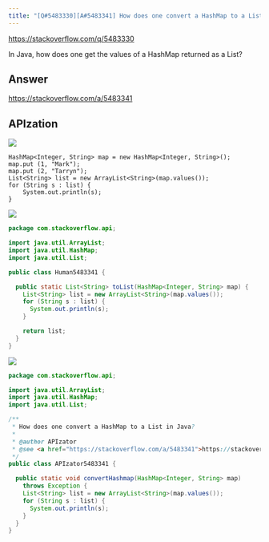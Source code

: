 ```yaml
---
title: "[Q#5483330][A#5483341] How does one convert a HashMap to a List in Java?"
---
```


https://stackoverflow.com/q/5483330

In Java, how does one get the values of a HashMap returned as a List?

## Answer

https://stackoverflow.com/a/5483341



## APIzation

<div class="code-3columns-row">

<div class="code-3columns-column">

<div><img src="/stackoverflow.png" /></div>

```plain
HashMap<Integer, String> map = new HashMap<Integer, String>();
map.put (1, "Mark");
map.put (2, "Tarryn");
List<String> list = new ArrayList<String>(map.values());
for (String s : list) {
    System.out.println(s);
}
```

</div>

<div class="code-3columns-column">

<div><img src="/human.png" /></div>

```java
package com.stackoverflow.api;

import java.util.ArrayList;
import java.util.HashMap;
import java.util.List;

public class Human5483341 {

  public static List<String> toList(HashMap<Integer, String> map) {
    List<String> list = new ArrayList<String>(map.values());
    for (String s : list) {
      System.out.println(s);
    }

    return list;
  }
}

```

</div>

<div class="code-3columns-column">

<div><img src="/apizator.png" /></div>

```java
package com.stackoverflow.api;

import java.util.ArrayList;
import java.util.HashMap;
import java.util.List;

/**
 * How does one convert a HashMap to a List in Java?
 *
 * @author APIzator
 * @see <a href="https://stackoverflow.com/a/5483341">https://stackoverflow.com/a/5483341</a>
 */
public class APIzator5483341 {

  public static void convertHashmap(HashMap<Integer, String> map)
    throws Exception {
    List<String> list = new ArrayList<String>(map.values());
    for (String s : list) {
      System.out.println(s);
    }
  }
}

```

</div>

</div>